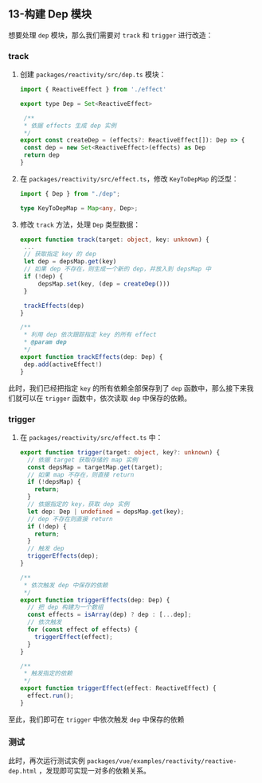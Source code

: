 ## 13-构建 Dep 模块

想要处理 `dep` 模块，那么我们需要对 `track` 和 `trigger` 进行改造：

### track

1. 创建 `packages/reactivity/src/dep.ts` 模块：

   ```js
   import { ReactiveEffect } from './effect'

   export type Dep = Set<ReactiveEffect>

    /**
    * 依据 effects 生成 dep 实例
    */
   export const createDep = (effects?: ReactiveEffect[]): Dep => {
   	const dep = new Set<ReactiveEffect>(effects) as Dep
   	return dep
   }
   ```

2. 在 `packages/reactivity/src/effect.ts`，修改 `KeyToDepMap` 的泛型：

   ```ts
   import { Dep } from "./dep";

   type KeyToDepMap = Map<any, Dep>;
   ```

3. 修改 `track` 方法，处理 `Dep` 类型数据：

   ```ts
   export function track(target: object, key: unknown) {
   	...
   	// 获取指定 key 的 dep
   	let dep = depsMap.get(key)
   	// 如果 dep 不存在，则生成一个新的 dep，并放入到 depsMap 中
   	if (!dep) {
   		depsMap.set(key, (dep = createDep()))
   	}

   	trackEffects(dep)
   }

   /**
    * 利用 dep 依次跟踪指定 key 的所有 effect
    * @param dep
    */
   export function trackEffects(dep: Dep) {
   	dep.add(activeEffect!)
   }
   ```

此时，我们已经把指定 `key` 的所有依赖全部保存到了 `dep` 函数中，那么接下来我们就可以在 `trigger` 函数中，依次读取 `dep` 中保存的依赖。

### trigger

1. 在 `packages/reactivity/src/effect.ts` 中：

   ```ts
   export function trigger(target: object, key?: unknown) {
     // 依据 target 获取存储的 map 实例
     const depsMap = targetMap.get(target);
     // 如果 map 不存在，则直接 return
     if (!depsMap) {
       return;
     }
     // 依据指定的 key，获取 dep 实例
     let dep: Dep | undefined = depsMap.get(key);
     // dep 不存在则直接 return
     if (!dep) {
       return;
     }
     // 触发 dep
     triggerEffects(dep);
   }

   /**
    * 依次触发 dep 中保存的依赖
    */
   export function triggerEffects(dep: Dep) {
     // 把 dep 构建为一个数组
     const effects = isArray(dep) ? dep : [...dep];
     // 依次触发
     for (const effect of effects) {
       triggerEffect(effect);
     }
   }

   /**
    * 触发指定的依赖
    */
   export function triggerEffect(effect: ReactiveEffect) {
     effect.run();
   }
   ```

至此，我们即可在 `trigger` 中依次触发 `dep` 中保存的依赖

### 测试

此时，再次运行测试实例 `packages/vue/examples/reactivity/reactive-dep.html` ，发现即可实现一对多的依赖关系。
